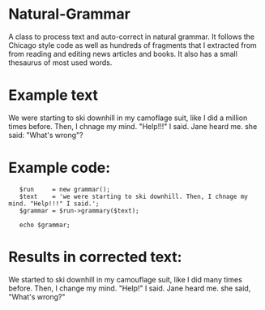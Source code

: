 # Natural-Grammar

A class to process text and auto-correct in natural grammar. It follows the Chicago style code as well as hundreds of fragments that I extracted from from reading and editing news articles and books. It also has a small thesaurus of most used words.

# Example text

We were starting to ski downhill in my camoflage suit, like I did a million times before. Then, I chnage my mind. "Help!!!" I said. Jane heard me. she said: "What's wrong"?

# Example code:
       $run     = new grammar();
       $text    = 'we were starting to ski downhill. Then, I chnage my mind. "Help!!!" I said.';
       $grammar = $run->grammary($text);
       
       echo $grammar;


# Results in corrected text: 

We started to ski downhill in my camouflage suit, like I did many times before. Then, I change my mind. "Help!" I said. Jane heard me. she said, "What's wrong?"
